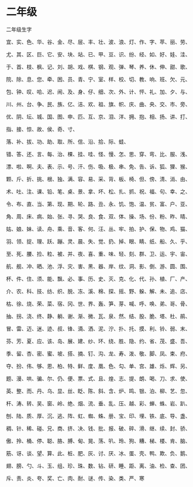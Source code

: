 # 二年级

二年级生字

宜、实、色、华、谷、金、尽、层、丰、壮、波、浪、灯、作、字、苹、丽、劳、

尤、其、区、巨、它、安、块、站、已、甲、豆、识、纷、经、如、好、娃、洼、

于、首、枝、枫、记、刘、胡、戏、棋、钢、观、弹、琴、养、休、伸、甜、歌、

院、除、息、您、牵、困、员、青、宁、室、样、校、切、教、响、班、欠、元、

包、钟、叹、哈、迟、闹、及、身、仔、细、次、外、计、怦、礼、加、夕、与、

川、州、台、争、民、族、亿、洁、欢、祖、旗、帜、庆、曲、央、交、市、旁、

优、阴、坛、城、国、图、申、匹、互、京、泪、洋、拥、抱、相、扬、讲、打、

指、接、惊、故、侯、奇、寸、

落、补、拔、功、助、取、所、信、沿、拾、际、蛙、

错、答、还、言、每、治、棵、挂、哇、怪、慢、怎、思、穿、弯、比、服、浅、

漂、啦、啊、夫、表、示、号、汗、伤、吸、极、串、免、告、诉、狐、狸、猴、

颗、斤、折、挑、根、独、满、容、易、采、背、板、椅、但、傍、清、消、由、

术、吐、注、课、铅、笔、桌、景、拿、坏、松、扎、抓、祝、福、句、幸、之、

令、布、直、当、第、现、期、轮、路、丑、永、饥、饱、温、贫、富、户、亚、

角、周、床、病、始、张、寻、哭、良、食、双、体、操、场、份、粉、昨、晴、

姑、娘、妹、读、舟、乘、音、客、何、汪、丛、牢、拍、护、保、物、鸡、猫、

羽、领、捉、理、跃、蹦、灵、晨、失、觉、扔、掉、眼、睛、纸、船、久、乎、

至、死、腰、捡、粒、被、并、夜、喜、重、味、轻、刻、群、卫、运、宇、宙、

航、舰、冲、晒、池、浮、灾、害、黑、器、岸、纹、洞、影、倒、游、圆、围、

杯、件、住、须、能、飘、必、事、历、史、灭、克、化、代、孙、植、厂、产、

介、农、科、技、纺、织、脱、冻、溪、棉、探、摇、野、躲、解、未、追、店、

枯、徐、烧、荣、菜、宿、冈、世、界、轰、笋、芽、喊、呼、唤、弟、哥、骨、

抽、拐、浇、终、静、躺、谢、渐、微、瓦、泉、然、结、股、脆、塔、杜、鹃、

冒、雷、迈、迷、迹、叔、锋、滴、洒、泥、泞、扑、托、摸、利、铃、弱、末、

芬、芳、夏、应、该、岛、展、建、纱、环、绕、胜、隐、约、省、茂、盛、吾、

季、留、杏、密、蜜、坡、搭、摘、钉、沟、龙、寿、泼、敬、脚、凤、束、府、

夺、扮、伟、够、恩、柏、特、鲜、度、凰、色、勾、单、宫、雄、烁、辉、另、

题、漫、哄、骗、尔、仍、便、票、式、且、煌、志、提、朗、喝、刀、求、使、

英、整、而、丹、乌、显、丝、眨、陈、斜、含、炉、鸣、银、泊、柳、艺、忽、

杆、涛、转、吴、窗、岭、绝、烟、流、垂、乱、压、越、彩、蝉、蛛、岩、趴、

刨、陆、质、厚、沉、逃、阵、虹、蜘、蛛、册、宝、印、埋、铁、底、导、盏、

稠、针、稀、碰、兄、商、挤、决、钱、批、报、破、碎、滑、继、续、封、骄、

傲、拎、桶、停、聪、胳、膊、甸、晃、荡、叭、玲、狗、糟、梯、楼、肯、脑、

筋、讶、谈、望、算、此、桩、肥、灰、讨、厌、冰、蛋、壳、鸭、欺、负、鹅、

翅、膀、勺、斗、玉、组、珍、珠、数、钻、研、睡、距、离、油、检、查、团、

斥、责、炎、夸、奖、亡、肉、耐、谜、传、染、类、严、寒